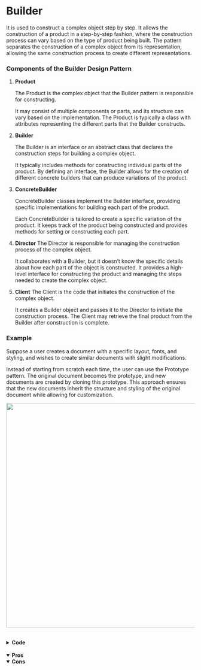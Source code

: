 # Builder

It is used to construct a complex object step by step. It allows the construction of a product in a step-by-step fashion, where the construction process can vary based on the type of product being built. The pattern separates the construction of a complex object from its representation, allowing the same construction process to create different representations.

### Components of the Builder Design Pattern

1. **Product**

    The Product is the complex object that the Builder pattern is responsible for constructing.

    It may consist of multiple components or parts, and its structure can vary based on the implementation.
    The Product is typically a class with attributes representing the different parts that the Builder constructs.

2. **Builder**

    The Builder is an interface or an abstract class that declares the construction steps for building a complex object.

    It typically includes methods for constructing individual parts of the product.
    By defining an interface, the Builder allows for the creation of different concrete builders that can produce variations of the product.

3. **ConcreteBuilder**

    ConcreteBuilder classes implement the Builder interface, providing specific implementations for building each part of the product.

    Each ConcreteBuilder is tailored to create a specific variation of the product.
    It keeps track of the product being constructed and provides methods for setting or constructing each part.

4. **Director**
    The Director is responsible for managing the construction process of the complex object.

    It collaborates with a Builder, but it doesn’t know the specific details about how each part of the object is constructed.
    It provides a high-level interface for constructing the product and managing the steps needed to create the complex object.

5. **Client**
    The Client is the code that initiates the construction of the complex object.

    It creates a Builder object and passes it to the Director to initiate the construction process.
    The Client may retrieve the final product from the Builder after construction is complete.

### Example

Suppose a user creates a document with a specific layout, fonts, and styling, and wishes to create similar documents with slight modifications.

Instead of starting from scratch each time, the user can use the Prototype pattern. The original document becomes the prototype, and new documents are created by cloning this prototype. This approach ensures that the new documents inherit the structure and styling of the original document while allowing for customization.

<p align="center">
  <img width="640" height="600" src="">
</p>

<br>

<details>
<summary><b>Code</b></summary>

```java
```
</details>

<br>

<details open>
<summary><b>Pros</b></summary>

</details>

<details open>
<summary><b>Cons</b></summary>

</details>
